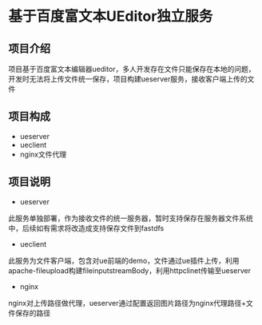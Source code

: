 # 基于百度富文本UEditor独立服务

## 项目介绍
项目基于百度富文本编辑器ueditor，多人开发存在文件只能保存在本地的问题，开发时无法将上传文件统一保存，项目构建ueserver服务，接收客户端上传的文件

## 项目构成
- ueserver
- ueclient
- nginx文件代理
 
## 项目说明
- ueserver

此服务单独部署，作为接收文件的统一服务器，暂时支持保存在服务器文件系统中，后续如有需求将改造成支持保存文件到fastdfs


- ueclient

此服务为文件客户端，包含对ue前端的demo，文件通过ue插件上传，利用apache-fileupload构建fileinputstreamBody，利用httpclinet传输至ueserver

- nginx

nginx对上传路径做代理，ueserver通过配置返回图片路径为nginx代理路径+文件保存的路径
